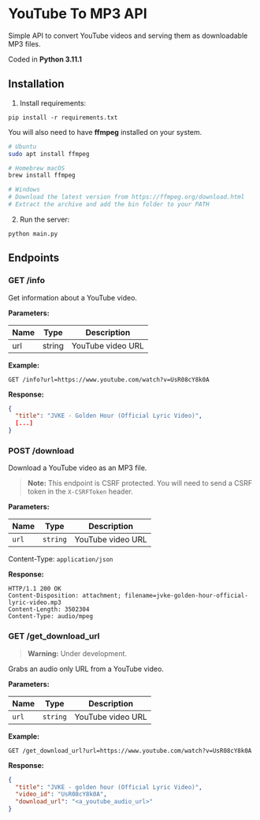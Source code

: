 # YouTube To MP3 API

Simple API to convert YouTube videos and serving them as downloadable MP3 files.

Coded in **Python 3.11.1**

## Installation

1. Install requirements:
```
pip install -r requirements.txt
```

You will also need to have **ffmpeg** installed on your system.

```bash
# Ubuntu
sudo apt install ffmpeg

# Homebrew macOS
brew install ffmpeg

# Windows
# Download the latest version from https://ffmpeg.org/download.html
# Extract the archive and add the bin folder to your PATH
```

2. Run the server:
```
python main.py
```

## Endpoints

### GET /info

Get information about a YouTube video.

**Parameters:**

| Name | Type | Description |
| ---- | ---- | ----------- |
| url | string | YouTube video URL |

**Example:**

```http
GET /info?url=https://www.youtube.com/watch?v=UsR08cY8k0A
```

**Response:**

```json
{
  "title": "JVKE - Golden Hour (Official Lyric Video)",
  [...]
}
```

### POST /download

Download a YouTube video as an MP3 file.

> **Note:**
> This endpoint is CSRF protected. You will need to send a CSRF token in the `X-CSRFToken` header.

**Parameters:**

| Name | Type | Description |
| ---- | ---- | ----------- |
| `url` | `string` | YouTube video URL |

Content-Type: `application/json`

**Response:**

```http
HTTP/1.1 200 OK
Content-Disposition: attachment; filename=jvke-golden-hour-official-lyric-video.mp3
Content-Length: 3502304
Content-Type: audio/mpeg
```

### GET /get_download_url

> **Warning:**
> Under development.

Grabs an audio only URL from a YouTube video.

**Parameters:**

| Name | Type | Description |
| ---- | ---- | ----------- |
| `url` | `string` | YouTube video URL |

**Example:**

```http
GET /get_download_url?url=https://www.youtube.com/watch?v=UsR08cY8k0A
```

**Response:**

```json
{
  "title": "JVKE - golden hour (Official Lyric Video)",
  "video_id": "UsR08cY8k0A",
  "download_url": "<a_youtube_audio_url>"
}
```
